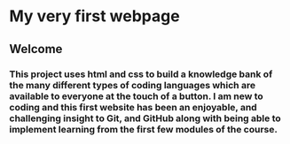  # My very first webpage
 
## Welcome
 
### This project uses html and css to build a knowledge bank of the many different types of coding languages which are available to everyone at the touch of a button. I am new to coding and this first website has been an enjoyable, and challenging insight to Git, and GitHub along with being able to implement learning from the first few modules of the course.
 
 
